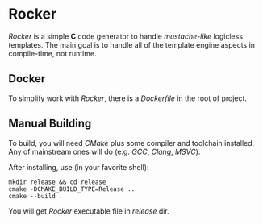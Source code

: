 # Rocker

*Rocker* is a simple **C** code generator to handle *mustache-like* logicless templates.
The main goal is to handle all of the template engine aspects in compile-time, not runtime.

## Docker

To simplify work with *Rocker*, there is a *Dockerfile* in the root of project.

## Manual Building

To build, you will need *CMake* plus some compiler and toolchain installed.
Any of mainstream ones will do (e.g. *GCC*, *Clang*, *MSVC*).

After installing, use (in your favorite shell):

    mkdir release && cd release
    cmake -DCMAKE_BUILD_TYPE=Release ..
    cmake --build .

You will get *Rocker* executable file in *release* dir.
